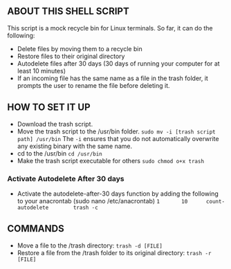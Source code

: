 ## ABOUT THIS SHELL SCRIPT
This script is a mock recycle bin for Linux terminals. So far, it can do the following:
* Delete files by moving them to a recycle bin
* Restore files to their original directory
* Autodelete files after 30 days (30 days of running your computer for at least 10 minutes)
* If an incoming file has the same name as a file in the trash folder, it prompts the user to rename the file 
before deleting it.

## HOW TO SET IT UP
* Download the trash script.
* Move the trash script to the /usr/bin folder.
```sudo mv -i [trash script path] /usr/bin```
The ```-i``` ensures that you do not automatically overwrite any existing binary with the same name.
* cd to the /usr/bin
```cd /usr/bin```
* Make the trash script executable for others
```sudo chmod o+x trash```

### Activate Autodelete After 30 days
* Activate the autodelete-after-30 days function by adding the following to your anacrontab (sudo nano /etc/anacrontab)
```1       10      count-autodelete        trash -c```

## COMMANDS
* Move a file to the /trash directory:
```trash -d [FILE]```
* Restore a file from the /trash folder to its original directory:
```trash -r [FILE]``` 
